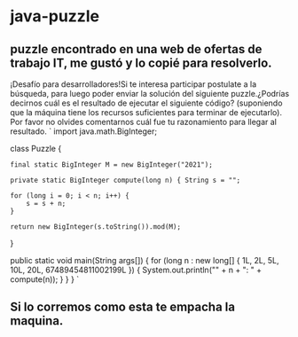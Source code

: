 # java-puzzle

## puzzle encontrado en una web de ofertas de trabajo IT, me gustó y lo copié para resolverlo.

¡Desafío para desarrolladores!Si te interesa participar postulate a la búsqueda, para luego poder enviar la solución del siguiente puzzle.¿Podrías decirnos cuál es el resultado de ejecutar el siguiente código? (suponiendo que la máquina tiene los recursos suficientes para terminar de ejecutarlo). Por favor no olvides comentarnos cuál fue tu razonamiento para llegar al resultado.
`
import java.math.BigInteger;

class Puzzle { 

    final static BigInteger M = new BigInteger("2021");

    private static BigInteger compute(long n) { String s = "";
    
    for (long i = 0; i < n; i++) { 
        s = s + n;
    } 

    return new BigInteger(s.toString()).mod(M); 
} 

public static void main(String args[]) { 
for (long n : new long[] { 1L, 2L, 5L, 10L, 20L, 67489454811002199L }) { 
    System.out.println("" + n + ": " + compute(n)); 
    } 
  }
}
`
## Si lo corremos como esta te empacha la maquina.
